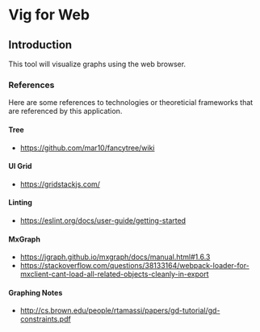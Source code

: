 # Vig for Web

## Introduction

This tool will visualize graphs using the web browser.

### References

Here are some references to technologies or theoreticial frameworks that are referenced by this application.

#### Tree

- https://github.com/mar10/fancytree/wiki

#### UI Grid
- https://gridstackjs.com/

#### Linting

- https://eslint.org/docs/user-guide/getting-started

#### MxGraph

- https://jgraph.github.io/mxgraph/docs/manual.html#1.6.3
- https://stackoverflow.com/questions/38133164/webpack-loader-for-mxclient-cant-load-all-related-objects-cleanly-in-export

#### Graphing Notes

- http://cs.brown.edu/people/rtamassi/papers/gd-tutorial/gd-constraints.pdf
